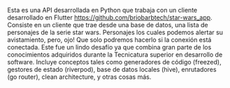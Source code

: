 Esta es una API desarrollada en Python  que trabaja con un cliente desarrollado en Flutter https://github.com/briobarbtech/star-wars_app. Consiste en un cliente que trae desde una base de datos, una lista de personajes de la serie star wars. Personajes los cuales podemos alertar su avistamiento, pero, ojo! Que solo podremos hacerlo si la conexión está conectada. Este fue un lindo desafío ya que combina gran parte de los conocimientos adquiridos durante la Tecnicatura superior en desarrollo de software. Incluye conceptos tales como generadores de código (freezed), gestores de estado (riverpod), base de datos locales (hive), enrutadores (go router), clean architecture, y otras cosas más.
